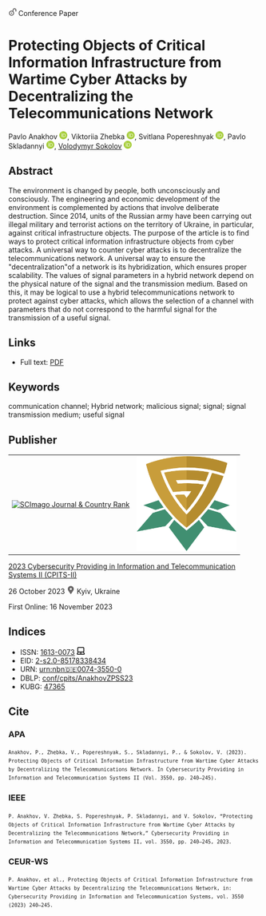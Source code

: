 <img src="/icons/unlock.svg" width="16" height="16"> Conference Paper

# Protecting Objects of Critical Information Infrastructure from Wartime Cyber Attacks by Decentralizing the Telecommunications Network

Pavlo Anakhov <a href="https://orcid.org/0000-0001-9169-8560" target="_blank"><img src="/icons/orcid.svg" width="16" height="16"></a>,
Viktoriia Zhebka <a href="https://orcid.org/0000-0003-4051-1190" target="_blank"><img src="/icons/orcid.svg" width="16" height="16"></a>,
Svitlana Popereshnyak <a href="https://orcid.org/0000-0002-0531-9809" target="_blank"><img src="/icons/orcid.svg" width="16" height="16"></a>,
Pavlo Skladannyi <a href="https://orcid.org/0000-0002-7775-6039" target="_blank"><img src="/icons/orcid.svg" width="16" height="16"></a>,
<a href="/">Volodymyr Sokolov</a> <a href="https://orcid.org/0000-0002-9349-7946" target="_blank"><img src="/icons/orcid.svg" width="16" height="16"></a>

## Abstract

The environment is changed by people, both unconsciously and consciously. The engineering and economic development of the environment is complemented by actions that involve deliberate destruction. Since 2014, units of the Russian army have been carrying out illegal military and terrorist actions on the territory of Ukraine, in particular, against critical infrastructure objects. The purpose of the article is to find ways to protect critical information infrastructure objects from cyber attacks. A universal way to counter cyber attacks is to decentralize the telecommunications network. A universal way to ensure the "decentralization"of a network is its hybridization, which ensures proper scalability. The values of signal parameters in a hybrid network depend on the physical nature of the signal and the transmission medium. Based on this, it may be logical to use a hybrid telecommunications network to protect against cyber attacks, which allows the selection of a channel with parameters that do not correspond to the harmful signal for the transmission of a useful signal.

## Links

* Full text: [PDF](https://ceur-ws.org/Vol-3550/short7.pdf)

## Keywords

communication channel; Hybrid network; malicious signal; signal; signal transmission medium; useful signal

## Publisher

<table>
<tr>
<td>
<a href="https://www.scimagojr.com/journalsearch.php?q=21100218356&amp;tip=sid&amp;exact=no" title="SCImago Journal &amp; Country Rank"><img border="0" src="https://www.scimagojr.com/journal_img.php?id=21100218356" alt="SCImago Journal &amp; Country Rank"  /></a>
</td>
<td style="text-align: left;">
<a href="https://cpits.kubg.edu.ua/"><img src="/icons/cpits.svg" width="200"></a>
</td>
</tr>
</table>

[2023 Cybersecurity Providing in Information and Telecommunication Systems II (CPITS-II)](https://ceur-ws.org/Vol-3550/)

26 October 2023 <img src="/icons/location-pin.svg" width="16" height="16"> Kyiv, Ukraine

First Online: 16 November 2023

## Indices

* ISSN: [1613-0073](https://portal.issn.org/resource/ISSN/1613-0073) <img src="/icons/online.svg" width="16" height="16">
* EID: [2-s2.0-85178338434](http://www.scopus.com/record/display.url?origin=inward&eid=2-s2.0-85178338434)
* URN: [urn:nbn:de:0074-3550-0](https://nbn-resolving.org/xml/urn:nbn:de:0074-3550-0)
* DBLP: [conf/cpits/AnakhovZPSS23](https://dblp.org/rec/conf/cpits/AnakhovZPSS23)
* KUBG: [47365](http://elibrary.kubg.edu.ua/id/eprint/47365/)

## Cite

### APA

<small>`Anakhov, P., Zhebka, V., Popereshnyak, S., Skladannyi, P., & Sokolov, V. (2023). Protecting Objects of Critical Information Infrastructure from Wartime Cyber Attacks by Decentralizing the Telecommunications Network. In Cybersecurity Providing in Information and Telecommunication Systems II (Vol. 3550, pp. 240–245).`</small>

### IEEE

<small>`P. Anakhov, V. Zhebka, S. Popereshnyak, P. Skladannyi, and V. Sokolov, “Protecting Objects of Critical Information Infrastructure from Wartime Cyber Attacks by Decentralizing the Telecommunications Network,” Cybersecurity Providing in Information and Telecommunication Systems II, vol. 3550, pp. 240–245, 2023.`</small>

### CEUR-WS

<small>`P. Anakhov, et al., Protecting Objects of Critical Information Infrastructure from Wartime Cyber Attacks by Decentralizing the Telecommunications Network, in: Cybersecurity Providing in Information and Telecommunication Systems, vol. 3550 (2023) 240–245.`</small>
